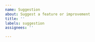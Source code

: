 ```yaml
---
name: Suggestion
about: Suggest a feature or improvement
title: ''
labels: suggestion
assignees: ''

---
```



